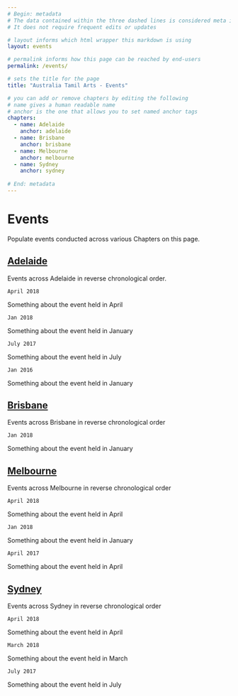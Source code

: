 ```yaml
---
# Begin: metadata
# The data contained within the three dashed lines is considered meta information
# It does not require frequent edits or updates

# layout informs which html wrapper this markdown is using
layout: events

# permalink informs how this page can be reached by end-users
permalink: /events/

# sets the title for the page
title: "Australia Tamil Arts - Events"

# you can add or remove chapters by editing the following
# name gives a human readable name
# anchor is the one that allows you to set named anchor tags
chapters:
  - name: Adelaide
    anchor: adelaide
  - name: Brisbane
    anchor: brisbane
  - name: Melbourne
    anchor: melbourne
  - name: Sydney
    anchor: sydney
    
# End: metadata
---
```


# Events

Populate events conducted across various Chapters on this page.

## [Adelaide](#adelaide)

Events across Adelaide in reverse chronological order.

```April 2018```

  Something about the event held in April
  
```Jan 2018```

  Something about the event held in January
  
```July 2017```

  Something about the event held in July

```Jan 2016```

  Something about the event held in January
  
## [Brisbane](#brisbane)

Events across Brisbane in reverse chronological order

```Jan 2018```

  Something about the event held in January

## [Melbourne](#melbourne)

Events across Melbourne in reverse chronological order

```April 2018```

  Something about the event held in April

```Jan 2018```

  Something about the event held in January

```April 2017```

  Something about the event held in April

## [Sydney](#sydney)

Events across Sydney in reverse chronological order

```April 2018```

  Something about the event held in April
  
```March 2018```

  Something about the event held in March
  
```July 2017```

  Something about the event held in July
  
